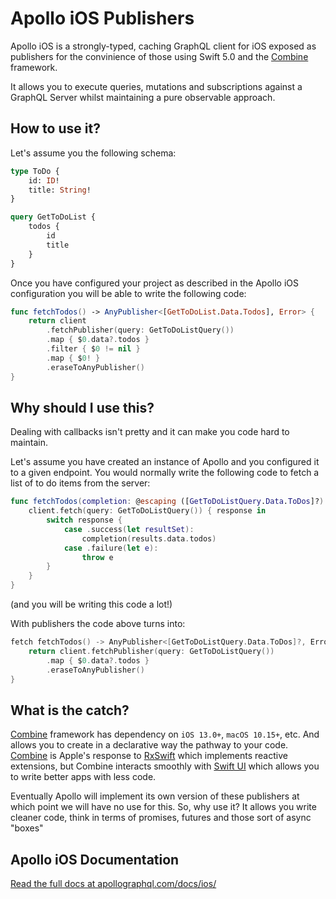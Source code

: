 # Apollo iOS Publishers

Apollo iOS is a strongly-typed, caching GraphQL client for iOS exposed as publishers for the convinience of those using Swift 5.0 and the [Combine](https://developer.apple.com/documentation/combine) framework.

It allows you to execute queries, mutations and subscriptions against a GraphQL Server whilst maintaining a pure observable approach.

## How to use it?

Let's assume you the following schema:

```graphql
type ToDo {
    id: ID!
    title: String!
}

query GetToDoList {
    todos {
        id
        title
    }
}
```

Once you have configured your project as described in the Apollo iOS configuration you will be able to write the following code:

```swift
func fetchTodos() -> AnyPublisher<[GetToDoList.Data.Todos], Error> {
    return client
        .fetchPublisher(query: GetToDoListQuery())
        .map { $0.data?.todos }
        .filter { $0 != nil }
        .map { $0! }
        .eraseToAnyPublisher()
}
```

## Why should I use this?

Dealing with callbacks isn't pretty and it can make you code hard to maintain.

Let's assume you have created an instance of Apollo and you configured it to a given endpoint. You would normally write the following code to fetch a list of to do items from the server:

```swift
func fetchTodos(completion: @escaping ([GetToDoListQuery.Data.ToDos]?) -> void) {
    client.fetch(query: GetToDoListQuery()) { response in
        switch response {
            case .success(let resultSet):
                completion(results.data.todos)
            case .failure(let e):
                throw e
        }
    }
}
```

(and you will be writing this code a lot!)

With publishers the code above turns into:

```swift
fetch fetchTodos() -> AnyPublisher<[GetToDoListQuery.Data.ToDos]?, Error> {
    return client.fetchPublisher(query: GetToDoListQuery())
        .map { $0.data?.todos }
        .eraseToAnyPublisher()
}
```

## What is the catch?

[Combine](https://developer.apple.com/documentation/combine) framework has dependency on `iOS 13.0+`, `macOS 10.15+`, etc. And allows you to create in a declarative way the pathway to your code. [Combine](https://developer.apple.com/documentation/combine) is Apple's response to [RxSwift](https://github.com/ReactiveX/RxSwift) which implements reactive extensions, but Combine interacts smoothly with [Swift UI](https://developer.apple.com/xcode/swiftui/) which allows you to write better apps with less code.

Eventually Apollo will implement its own version of these publishers at which point we will have no use for this. So, why use it? It allows you write cleaner code, think in terms of promises, futures and those sort of async "boxes"

## Apollo iOS Documentation

[Read the full docs at apollographql.com/docs/ios/](https://www.apollographql.com/docs/ios/)
